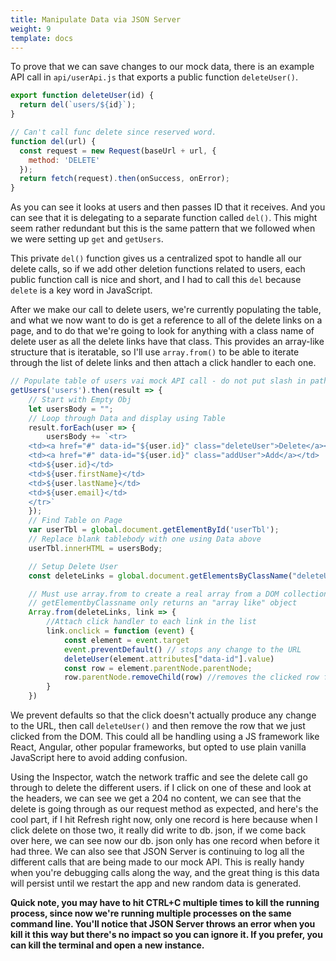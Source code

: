 ```yaml
---
title: Manipulate Data via JSON Server
weight: 9
template: docs
---
```


To prove that we can save changes to our mock data, there is an example API call in `api/userApi.js` that exports a public function `deleteUser()`.

```javascript
export function deleteUser(id) {
  return del(`users/${id}`);
}

// Can't call func delete since reserved word.
function del(url) {
  const request = new Request(baseUrl + url, {
    method: 'DELETE'
  });
  return fetch(request).then(onSuccess, onError);
}
```

As you can see it looks at users and then passes ID that it receives. And you can see that it is delegating to a separate function called `del()`. This might seem rather redundant but this is the same pattern that we followed when we were setting up `get` and `getUsers`.

This private `del()` function gives us a centralized spot to handle all our delete calls, so if we add other deletion functions related to users, each public function call is nice and short, and I had to call this `del` because `delete` is a key word in JavaScript.

After we make our call to delete users, we're currently populating the table, and what we now want to do is get a reference to all of the delete links on a page, and to do that we're going to look for anything with a class name of delete user as all the delete links have that class. This provides an array-like structure that is iteratable, so I'll use `array.from()` to be able to iterate through the list of delete links and then attach a click handler to each one.

```javascript
// Populate table of users vai mock API call - do not put slash in path
getUsers('users').then(result => {
    // Start with Empty Obj
    let usersBody = "";
    // Loop through Data and display using Table
    result.forEach(user => {
        usersBody += `<tr>
    <td><a href="#" data-id="${user.id}" class="deleteUser">Delete</a></td>
    <td><a href="#" data-id="${user.id}" class="addUser">Add</a></td>
    <td>${user.id}</td>
    <td>${user.firstName}</td>
    <td>${user.lastName}</td>
    <td>${user.email}</td>
    </tr>`
    });
    // Find Table on Page
    var userTbl = global.document.getElementById('userTbl');
    // Replace blank tablebody with one using Data above
    userTbl.innerHTML = usersBody;

    // Setup Delete User
    const deleteLinks = global.document.getElementsByClassName("deleteUser")

    // Must use array.from to create a real array from a DOM collection
    // getElementbyClassname only returns an "array like" object
    Array.from(deleteLinks, link => {
        //Attach click handler to each link in the list
        link.onclick = function (event) {
            const element = event.target
            event.preventDefault() // stops any change to the URL
            deleteUser(element.attributes["data-id"].value)
            const row = element.parentNode.parentNode;
            row.parentNode.removeChild(row) //removes the clicked row from DOM
        }
    })
```

We prevent defaults so that the click doesn't actually produce any change to the URL, then call `deleteUser()` and then remove the row that we just clicked from the DOM. This could all be handling using a JS framework like React, Angular, other popular frameworks, but opted to use plain vanilla JavaScript here to avoid adding confusion.

Using the Inspector, watch the network traffic and see the delete call go through to delete the different users. if I click on one of these and look at the headers, we can see we get a 204 no content, we can see that the delete is going through as our request method as expected, and here's the cool part, if I hit Refresh right now, only one record is here because when I click delete on those two, it really did write to db. json, if we come back over here, we can see now our db. json only has one record when before it had three. We can also see that JSON Server is continuing to log all the different calls that are being made to our mock API. This is really handy when you're debugging calls along the way, and the great thing is this data will persist until we restart the app and new random data is generated.

**Quick note, you may have to hit CTRL+C multiple times to kill the running process, since now we're running multiple processes on the same command line. You'll notice that JSON Server throws an error when you kill it this way but there's no impact so you can ignore it. If you prefer, you can kill the terminal and open a new instance.**